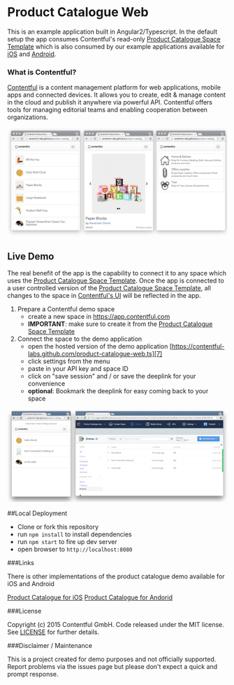 # Product Catalogue Web

This is an example application built in Angular2/Typescript. In the default setup the app consumes Contentful's read-only [Product Catalogue Space Template][5] which is also consumed by our example applications available for [iOS][3] and [Android][4].

### What is Contentful?
[Contentful][1] is a content management platform for web applications, mobile apps and connected devices. It allows you to create, edit & manage content in the cloud and publish it anywhere via powerful API. Contentful offers tools for managing editorial teams and enabling cooperation between organizations.

![Screenshots of Product Catalogue Web demo App](./src/images/product-catalogue-web-spash.png?raw=true "Screenshots")



## Live Demo
The real benefit of the app is the capability to connect it to any space which uses the [Product Catalogue Space Template][5]. Once the app is connected to a user controlled version of the [Product Catalogue Space Template][5], all changes to the space in [Contentful's UI][6] will be reflected in the app.

1. Prepare a Contentful demo space
    - create a new space in https://app.contentful.com
    - **IMPORTANT**: make sure to create it from the [Product Catalogue Space Template][5]
2. Connect the space to the demo application
    - open the hosted version of the demo application [https://contentful-labs.github.com/product-catalogue-web.ts][7]
    - click settings from the menu
    - paste in your API key and space ID
    - click on "save session" and / or save the deeplink for your convenience
    - **optional**: Bookmark the deeplink for easy coming back to your space


![Screenshots of Product Catalogue Web demo App](./src/images/product-catalogue-web-editing.png?raw=true "Contentful in action")

##Local Deployment

- Clone or fork this repository
- run `npm install` to install dependencies
- run `npm start` to fire up dev server
- open browser to `http://localhost:8080`


###Links


There is other implementations of the product catalogue demo available for iOS and Android 

[Product Catalogue for iOS][3]
[Product Catalogue for Andorid][4]

###License


Copyright (c) 2015 Contentful GmbH. Code released under the MIT license. See [LICENSE][2] for further details.
 
###Disclaimer / Maintenance

This is a project created for demo purposes and not officially supported. Report problems via the issues page but please don't expect a quick and prompt response.

 [1]: https://www.contentful.com
 [2]: LICENSE
 [3]: https://github.com/contentful/product-catalogue-ios
 [4]: https://github.com/contentful/product-catalogue-android
 [5]: https://www.contentful.com/blog/2015/01/30/introducing-space-templates/
 [6]: https://app.contentful.com
 [7]: https://contentful-labs.github.com/product-catalogue.ts

